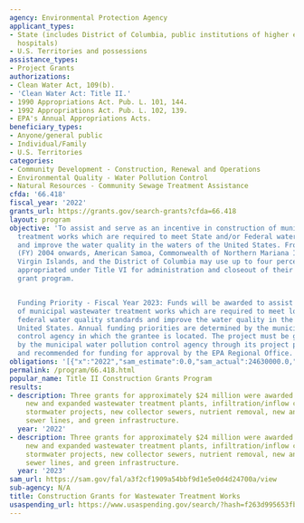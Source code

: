 ```yaml
---
agency: Environmental Protection Agency
applicant_types:
- State (includes District of Columbia, public institutions of higher education and
  hospitals)
- U.S. Territories and possessions
assistance_types:
- Project Grants
authorizations:
- Clean Water Act, 109(b).
- 'Clean Water Act: Title II.'
- 1990 Appropriations Act. Pub. L. 101, 144.
- 1992 Appropriations Act. Pub. L. 102, 139.
- EPA's Annual Appropriations Acts.
beneficiary_types:
- Anyone/general public
- Individual/Family
- U.S. Territories
categories:
- Community Development - Construction, Renewal and Operations
- Environmental Quality - Water Pollution Control
- Natural Resources - Community Sewage Treatment Assistance
cfda: '66.418'
fiscal_year: '2022'
grants_url: https://grants.gov/search-grants?cfda=66.418
layout: program
objective: 'To assist and serve as an incentive in construction of municipal wastewater
  treatment works which are required to meet State and/or Federal water quality standards
  and improve the water quality in the waters of the United States. From fiscal year
  (FY) 2004 onwards, American Samoa, Commonwealth of Northern Mariana Islands, Guam,
  Virgin Islands, and the District of Columbia may use up to four percent of the funds
  appropriated under Title VI for administration and closeout of their construction
  grant program.


  Funding Priority - Fiscal Year 2023: Funds will be awarded to assist in construction
  of municipal wastewater treatment works which are required to meet local and/or
  federal water quality standards and improve the water quality in the waters of the
  United States. Annual funding priorities are determined by the municipal water pollution
  control agency in which the grantee is located. The project must be given priority
  by the municipal water pollution control agency through its project priority system
  and recommended for funding for approval by the EPA Regional Office.'
obligations: '[{"x":"2022","sam_estimate":0.0,"sam_actual":24630000.0,"usa_spending_actual":19828000.0},{"x":"2023","sam_estimate":24727000.0,"sam_actual":0.0,"usa_spending_actual":83000.0},{"x":"2024","sam_estimate":24727000.0,"sam_actual":0.0,"usa_spending_actual":0.0}]'
permalink: /program/66.418.html
popular_name: Title II Construction Grants Program
results:
- description: Three grants for approximately $24 million were awarded. Projects include
    new and expanded wastewater treatment plants, infiltration/inflow correction,
    stormwater projects, new collector sewers, nutrient removal, new and rehabilitated
    sewer lines, and green infrastructure.
  year: '2022'
- description: Three grants for approximately $24 million were awarded. Projects include
    new and expanded wastewater treatment plants, infiltration/inflow correction,
    stormwater projects, new collector sewers, nutrient removal, new and rehabilitated
    sewer lines, and green infrastructure.
  year: '2023'
sam_url: https://sam.gov/fal/a3f2cf1909a54bbf9d1e5e0d4d24700a/view
sub-agency: N/A
title: Construction Grants for Wastewater Treatment Works
usaspending_url: https://www.usaspending.gov/search/?hash=f263d995653fbbfa347744019327d8e1
---
```

